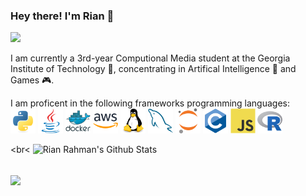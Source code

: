 <!--
**RiRah123/RiRah123** is a ✨ _special_ ✨ repository because its `README.md` (this file) appears on your GitHub profile.

Here are some ideas to get you started:

- 🔭 I’m currently working on ...
- 🌱 I’m currently learning ...
- 👯 I’m looking to collaborate on ...
- 🤔 I’m looking for help with ...
- 💬 Ask me about ...
- 📫 How to reach me: ...
- 😄 Pronouns: ...
- ⚡ Fun fact: ...
-->

### Hey there! I'm Rian 👋

<img src="https://komarev.com/ghpvc/?username=RiRah123"/>

I am currently a 3rd-year Computional Media student at the Georgia Institute of Technology :honeybee:, concentrating in Artifical Intelligence :robot: and Games :video_game:.

I am proficent in the following frameworks programming languages:<br>
<span>
  <img src="https://raw.githubusercontent.com/devicons/devicon/master/icons/python/python-original.svg" alt="python" width="40" height="40"/>
  <img src = "https://raw.githubusercontent.com/devicons/devicon/master/icons/java/java-original.svg" alt="java" width="40" height="40"/>
  <img src="https://raw.githubusercontent.com/devicons/devicon/master/icons/docker/docker-original-wordmark.svg" alt="docker" width="40" height="40"/>
  <img src="https://raw.githubusercontent.com/devicons/devicon/master/icons/amazonwebservices/amazonwebservices-original-wordmark.svg" alt="aws" width="40"     
       height="40"/>
  <img src="https://raw.githubusercontent.com/devicons/devicon/master/icons/linux/linux-original.svg" alt="linux" width="40" height="40"/>
  <img src="https://github.com/devicons/devicon/blob/master/icons/mysql/mysql-original.svg" alt="mysql" width="40" height="40"/> 
  <img src = "https://github.com/devicons/devicon/blob/master/icons/jupyter/jupyter-original.svg" alt="jupyter" width ="40" height="40"/>
  <img src="https://raw.githubusercontent.com/devicons/devicon/master/icons/c/c-original.svg" alt="c" width="40" height="40"/> 
  <img src="https://raw.githubusercontent.com/devicons/devicon/master/icons/javascript/javascript-original.svg" alt="js" width="40" height="40"/> 
  <img src="https://raw.githubusercontent.com/devicons/devicon/master/icons/r/r-original.svg" alt="r" width="40" height="40"/>
</span>

<br<
![Rian Rahman's Github Stats](https://github-readme-stats.vercel.app/api?username=RiRah123&include_all_commits=true&theme=radical&show_icons=true&count_private=true)
<div><br>
<img align="center" src="https://github-readme-stats.vercel.app/api/top-langs/?username=RiRah123&layout=compact&theme=material-palenight"/>
